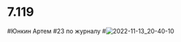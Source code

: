 # 7.119
#Юнкин Артем
#23 по журналу
#![2022-11-13_20-40-10](https://user-images.githubusercontent.com/113889686/201536181-9336b5b7-60bc-465e-91cf-abcd9342df98.png)
